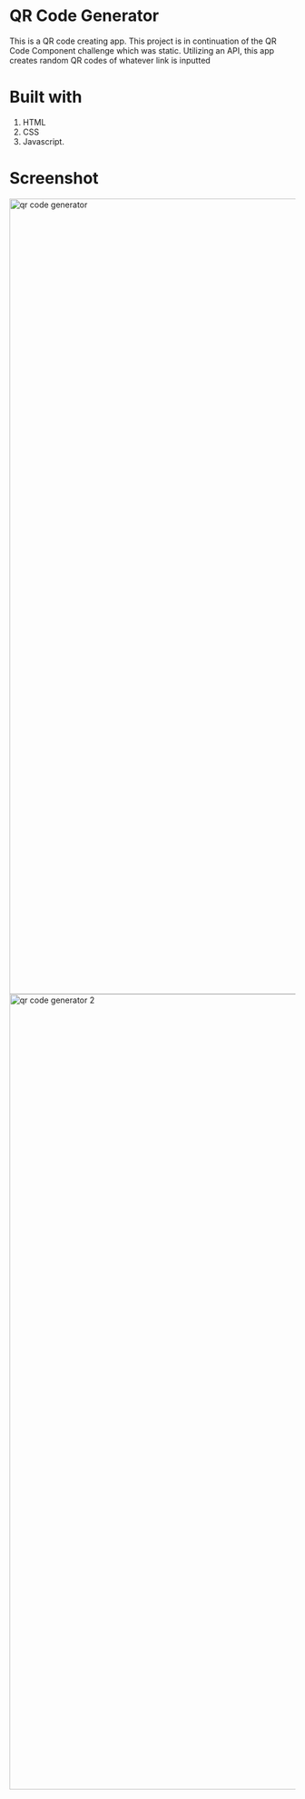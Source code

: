 # QR Code Generator
This is a QR code creating app. This project is in continuation of the QR Code Component challenge which was static. Utilizing an API, this app creates random QR codes of whatever link is inputted

# Built with
1. HTML
2. CSS
3. Javascript.

# Screenshot
<img width="1400" alt="qr code generator" src="https://user-images.githubusercontent.com/42332056/232152642-3504d678-6c09-4c82-85aa-d70413a7b79b.png">
<img width="1400" alt="qr code generator 2" src="https://user-images.githubusercontent.com/42332056/232152639-68242fae-f9d4-43f0-ab9d-45650a8afbae.png">
